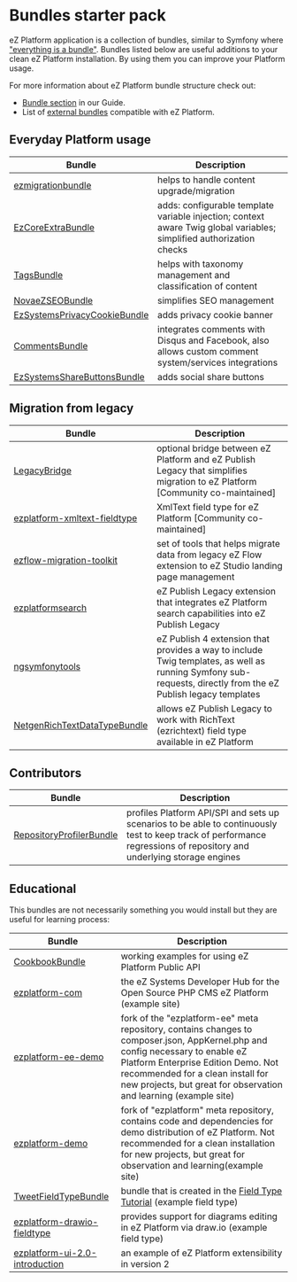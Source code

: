 # Bundles starter pack

eZ Platform application is a collection of bundles, similar to Symfony where ["everything is a bundle"](https://symfony.com/doc/2.8/bundles.html). Bundles listed below are useful additions to your clean eZ Platform installation. By using them you can improve your Platform usage.

For more information about eZ Platform bundle structure check out:

- [Bundle section](../guide/bundles.md) in our Guide.
- List of [external bundles](https://ezplatform.com/Bundles) compatible with eZ Platform.

## Everyday Platform usage

|Bundle|Description|
|------|-----------|
|[ezmigrationbundle](https://github.com/kaliop-uk/ezmigrationbundle)|helps to handle content upgrade/migration|
|[EzCoreExtraBundle](https://github.com/lolautruche/EzCoreExtraBundle)|adds: configurable template variable injection; context aware Twig global variables; simplified authorization checks|
|[TagsBundle](https://github.com/netgen/TagsBundle)|helps with taxonomy management and classification of content|
|[NovaeZSEOBundle](https://github.com/Novactive/NovaeZSEOBundle)|simplifies SEO management|
|[EzSystemsPrivacyCookieBundle](https://github.com/ezsystems/EzSystemsPrivacyCookieBundle)|adds privacy cookie banner|
|[CommentsBundle](https://github.com/ezsystems/CommentsBundle)|integrates comments with Disqus and Facebook, also allows custom comment system/services integrations|
|[EzSystemsShareButtonsBundle](https://github.com/ezsystems/EzSystemsShareButtonsBundle)|adds social share buttons|

## Migration from legacy

|Bundle|Description|
|------|-----------|
|[LegacyBridge](https://github.com/ezsystems/LegacyBridge)|optional bridge between eZ Platform and eZ Publish Legacy that simplifies migration to eZ Platform [Community co-maintained]|
|[ezplatform-xmltext-fieldtype](https://github.com/ezsystems/ezplatform-xmltext-fieldtype)|XmlText field type for eZ Platform [Community co-maintained]|
|[ezflow-migration-toolkit](https://github.com/ezsystems/ezflow-migration-toolkit)|set of tools that helps migrate data from legacy eZ Flow extension to eZ Studio landing page management|
|[ezplatformsearch](https://github.com/netgen/ezplatformsearch)|eZ Publish Legacy extension that integrates eZ Platform search capabilities into eZ Publish Legacy|
|[ngsymfonytools](https://github.com/netgen/ngsymfonytools)|eZ Publish 4 extension that provides a way to include Twig templates, as well as running Symfony sub-requests, directly from the eZ Publish legacy templates|
|[NetgenRichTextDataTypeBundle](https://github.com/netgen/NetgenRichTextDataTypeBundle)|allows eZ Publish Legacy to work with RichText (ezrichtext) field type available in eZ Platform|

## Contributors

|Bundle|Description|
|------|-----------|
|[RepositoryProfilerBundle](https://github.com/ezsystems/RepositoryProfilerBundle)| profiles Platform API/SPI and sets up scenarios to be able to continuously test to keep track of performance regressions of repository and underlying storage engines|

## Educational

This bundles are not necessarily something you would install but they are useful for learning process:

|Bundle|Description|
|------|-----------|
|[CookbookBundle](https://github.com/ezsystems/CookbookBundle)|working examples for using eZ Platform Public API|
|[ezplatform-com](https://github.com/ezsystems/ezplatform-com)|the eZ Systems Developer Hub for the Open Source PHP CMS eZ Platform (example site)|
|[ezplatform-ee-demo](https://github.com/ezsystems/ezplatform-ee-demo)|fork of the "ezplatform-ee" meta repository, contains changes to composer.json, AppKernel.php and config necessary to enable eZ Platform Enterprise Edition Demo. Not recommended for a clean install for new projects, but great for observation and learning (example site)|
|[ezplatform-demo](https://github.com/ezsystems/ezplatform-demo)|fork of "ezplatform" meta repository, contains code and dependencies for demo distribution of eZ Platform. Not recommended for a clean installation for new projects, but great for observation and learning(example site)|
|[TweetFieldTypeBundle](https://github.com/ezsystems/TweetFieldTypeBundle)|bundle that is created in the [Field Type Tutorial](../tutorials/field_type/creating_a_tweet_field_type.md) (example field type)|
|[ezplatform-drawio-fieldtype](https://github.com/ezsystems/ezplatform-drawio-fieldtype)| provides support for diagrams editing in eZ Platform via draw.io (example field type)|
|[ezplatform-ui-2.0-introduction](https://github.com/ezsystems/ezplatform-ui-2.0-introduction)|an example of eZ Platform extensibility in version 2|
